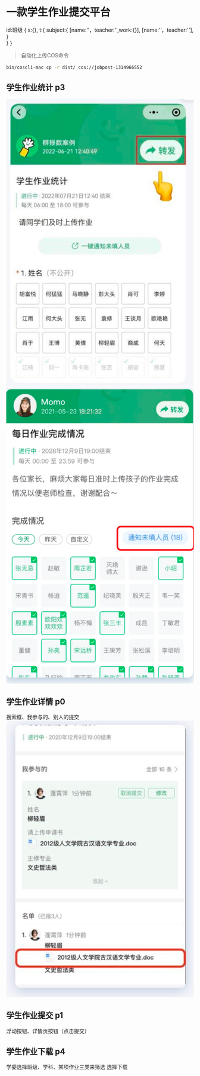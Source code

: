 # 一款学生作业提交平台


id:班级 {
    s:{},
    t:{
      subject:{
          [name:’‘，teacher:'',work:{}],
          [name:’‘，teacher:''],
      }   
    }
}
> 自动化上传COS命令
```bash
bin/coscli-mac cp -r dist/ cos://jobpost-1314966552
```
## 学生作业统计 p3
  ![Alt text](image.png)
  ![Alt text](image-1.png)
## 学生作业详情 p0
  搜索框、我参与的、别人的提交
  ![Alt text](image-2.png)
## 学生作业提交 p1 
  浮动按钮、详情页按钮（点击提交）
## 学生作业下载 p4
  学委选择班级、学科、某项作业三类来筛选
  选择下载